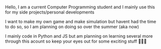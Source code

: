 Hello, I am a current Computer Programming student and I mainly use this for my side projects/personal developments

I want to make my own game and make simulation but havent had the time to do so, so I am planning on doing so over the summer (aka now)

I mainly code in Python and JS but am planning on learning several more through this acount so keep your eyes out for some exciting stuff 🦀🦀🦀

<!---
PurpledWurple/PurpledWurple is a ✨ special ✨ repository because its `README.md` (this file) appears on your GitHub profile.
You can click the Preview link to take a look at your changes.
--->
